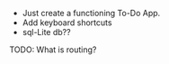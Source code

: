 - Just create a functioning To-Do App.
- Add keyboard shortcuts
- sql-Lite db??

TODO: What is routing?


